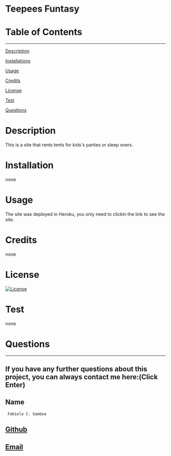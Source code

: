 
  
  # Teepees Funtasy

  # Table of Contents
  _________________________________

[Description](#Description)

[Installations](#Installations)

[Usage](#Usage)

[Credits](#Credits)

[License](#License)

[Test](#Test)

[Questions](#Questions)
 

  # Description
   This is a site that rents tents for kids's parties or sleep overs. 

  # Installation
  none

  # Usage
  The site was deployed in Heroku, you only need to clickin the link to see the site. 

  # Credits
  none

  # License
  [![License](https://img.shields.io/badge/License--blue.svg)](https://opensource.org/licenses/)
  
  # Test
  none

  # Questions
  _________________________________

  ## If you have any further questions about this project, you can always contact me here:(Click Enter)

  ## Name
     Fabiola C. Gamboa

  ## [Github](https://github.com/Fabskickass)
  

  ## [Email](fabiscg79@gmail.com)
